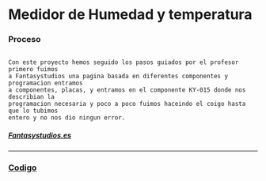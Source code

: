# Medidor de Humedad y temperatura

### Proceso

```

Con este proyecto hemos seguido los pasos guiados por el profesor primero fuimos
a Fantasystudios una pagina basada en diferentes componentes y programacion entramos
a componentes, placas, y entramos en el componente KY-015 donde nos describian la
programacion necesaria y poco a poco fuimos haceindo el coigo hasta que lo tubimos
entero y no nos dio ningun error.

```

##### [Fantasystudios.es](https://www.fantasystudios.es/arduino)

---

### [Codigo](https://github.com/Baultek/Arduino/blob/main/imagenes%20arduino/codigo%20medidor%20de%20temperatura%20y%20humedad.ino)
